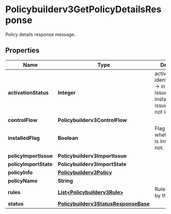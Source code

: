 

# Policybuilderv3GetPolicyDetailsResponse

Policy details response message.

## Properties

| Name | Type | Description | Notes |
|------------ | ------------- | ------------- | -------------|
|**activationStatus** | **Integer** | activation_status identifier: 1001 -&gt; install with no issues, 1002-&gt; installed with issues, 1003 -&gt; not installed. |  [optional] |
|**controlFlow** | **Policybuilderv3ControlFlow** |  |  [optional] |
|**installedFlag** | **Boolean** | Flag to indicate whether policy is installed or not. |  [optional] |
|**policyImportIssue** | **Policybuilderv3ImportIssue** |  |  [optional] |
|**policyImportState** | **Policybuilderv3ImportState** |  |  [optional] |
|**policyInfo** | [**Policybuilderv3Policy**](Policybuilderv3Policy.md) |  |  [optional] |
|**policyName** | **String** |  |  [optional] |
|**rules** | [**List&lt;Policybuilderv3Rule&gt;**](Policybuilderv3Rule.md) | Rules contained by the policy. |  [optional] |
|**status** | [**Policybuilderv3StatusResponseBase**](Policybuilderv3StatusResponseBase.md) |  |  [optional] |



